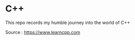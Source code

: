 # C++
This repo records my humble journey into the world of C++

Source : https://www.learncpp.com

